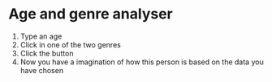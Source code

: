 # Age and genre analyser

1. Type an age
2. Click in one of the two genres
3. Click the button
4. Now you have a imagination of how this person is based on the data you have chosen
